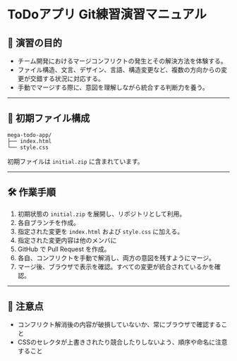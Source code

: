 # ToDoアプリ Git練習演習マニュアル

## 🎯 演習の目的

- チーム開発におけるマージコンフリクトの発生とその解決方法を体験する。
- ファイル構造、文言、デザイン、言語、構造変更など、複数の方向からの変更が交錯する状況に対応する。
- 手動でマージする際に、意図を理解しながら統合する判断力を養う。

---

## 📁 初期ファイル構成

```
mega-todo-app/
├── index.html
└── style.css
```

初期ファイルは `initial.zip` に含まれています。

---

## 🛠 作業手順

1. 初期状態の `initial.zip` を展開し、リポジトリとして利用。
2. 各自ブランチを作成。
3. 指定された変更を `index.html` および `style.css` に加える。
4. 指定された変更内容は他のメンバに
5. GitHub で Pull Request を作成。
6. 各自、コンフリクトを手動で解消し、両方の意図を残すようにマージ。
7. マージ後、ブラウザで表示を確認。すべての変更が統合されているかを確認。

---

## 🚨 注意点

- コンフリクト解消後の内容が破損していないか、常にブラウザで確認すること
- CSSのセレクタが上書きされたり競合したりしないよう、順序や命名に注意すること
